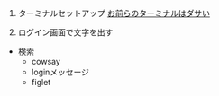 1. ターミナルセットアップ
[お前らのターミナルはダサい](https://qiita.com/kinchiki/items/57e9391128d07819c321)

2. ログイン画面で文字を出す
- 検索
  - cowsay
  - loginメッセージ
  - figlet
